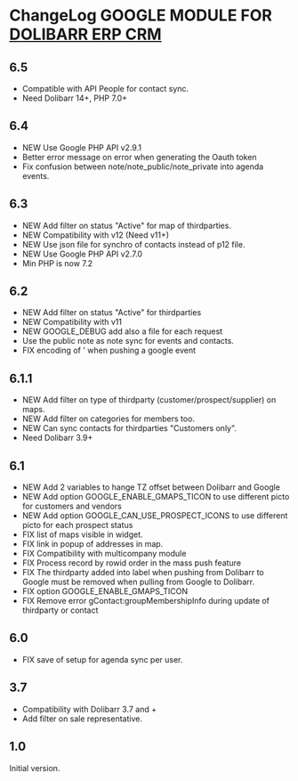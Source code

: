 # ChangeLog GOOGLE MODULE FOR <a href="https://www.dolibarr.org">DOLIBARR ERP CRM</a> 


## 6.5

- Compatible with API People for contact sync.
- Need Dolibarr 14+, PHP 7.0+


## 6.4

- NEW Use Google PHP API v2.9.1
- Better error message on error when generating the Oauth token
- Fix confusion between note/note_public/note_private into agenda events.


## 6.3

- NEW Add filter on status "Active" for map of thirdparties.
- NEW Compatibility with v12 (Need v11+)
- NEW Use json file for synchro of contacts instead of p12 file.
- NEW Use Google PHP API v2.7.0
- Min PHP is now 7.2


## 6.2

- NEW Add filter on status "Active" for thirdparties
- NEW Compatibility with v11
- NEW GOOGLE_DEBUG add also a file for each request
- Use the public note as note sync for events and contacts.
- FIX encoding of ' when pushing a google event


## 6.1.1

- NEW Add filter on type of thirdparty (customer/prospect/supplier) on maps.
- NEW Add filter on categories for members too.
- NEW Can sync contacts for thirdparties "Customers only".
- Need Dolibarr 3.9+


## 6.1

- NEW Add 2 variables to hange TZ offset between Dolibarr and Google
- NEW Add option GOOGLE_ENABLE_GMAPS_TICON to use different picto for customers and vendors
- NEW Add option GOOGLE_CAN_USE_PROSPECT_ICONS to use different picto for each prospect status
- FIX list of maps visible in widget.
- FIX link in popup of addresses in map.
- FIX Compatibility with multicompany module
- FIX Process record by rowid order in the mass push feature
- FIX The thirdparty added into label when pushing from Dolibarr to Google must be 
  removed when pulling from Google to Dolibarr.
- FIX option GOOGLE_ENABLE_GMAPS_TICON
- FIX Remove error gContact:groupMembershipInfo during update of thirdparty or contact


## 6.0

- FIX save of setup for agenda sync per user.


## 3.7

- Compatibility with Dolibarr 3.7 and +
- Add filter on sale representative.


## 1.0

Initial version.

